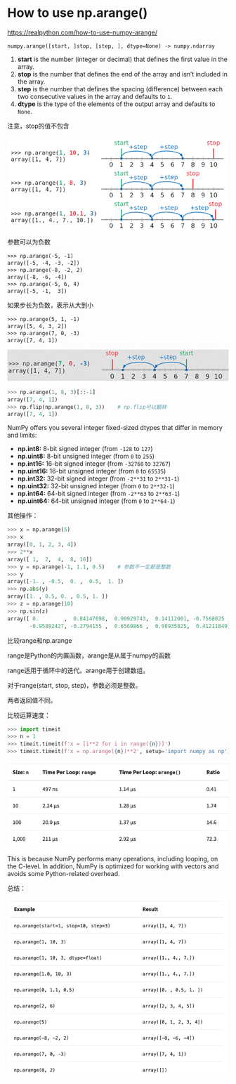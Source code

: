 # How to use np.arange()

https://realpython.com/how-to-use-numpy-arange/

```shell
numpy.arange([start, ]stop, [step, ], dtype=None) -> numpy.ndarray
```

1. **start** is the number (integer or decimal) that defines the first value in the array.
2. **stop** is the number that defines the end of the array and isn’t included in the array.
3. **step** is the number that defines the spacing (difference) between each two consecutive values in the array and defaults to `1`.
4. **dtype** is the type of the elements of the output array and defaults to `None`.

注意，stop的值不包含

![image-20190725151445004](./images/np-arange-01.png)

参数可以为负数

```
>>> np.arange(-5, -1)
array([-5, -4, -3, -2])
>>> np.arange(-8, -2, 2)
array([-8, -6, -4])
>>> np.arange(-5, 6, 4)
array([-5, -1,  3])
```

如果步长为负数，表示从大到小

```
>>> np.arange(5, 1, -1)
array([5, 4, 3, 2])
>>> np.arange(7, 0, -3)
array([7, 4, 1])
```

![image-20190725152807206](./images/np-arange-02.png)

```python
>>> np.arange(1, 8, 3)[::-1]
array([7, 4, 1])
>>> np.flip(np.arange(1, 8, 3))    # np.flip可以翻转
array([7, 4, 1])
```

NumPy offers you several integer fixed-sized dtypes that differ in memory and limits:

- **np.int8:** 8-bit signed integer (from `-128` to `127`)
- **np.uint8:** 8-bit unsigned integer (from `0` to `255`)
- **np.int16:** 16-bit signed integer (from `-32768` to `32767`)
- **np.uint16:** 16-bit unsigned integer (from `0` to `65535`)
- **np.int32:** 32-bit signed integer (from `-2**31` to `2**31-1`)
- **np.uint32:** 32-bit unsigned integer (from `0` to `2**32-1`)
- **np.int64:** 64-bit signed integer (from `-2**63` to `2**63-1`)
- **np.uint64:** 64-bit unsigned integer (from `0` to `2**64-1`)

其他操作：

```python
>>> x = np.arange(5)
>>> x
array([0, 1, 2, 3, 4])
>>> 2**x
array([ 1,  2,  4,  8, 16])
>>> y = np.arange(-1, 1.1, 0.5)    # 参数不一定都是整数
>>> y
array([-1. , -0.5,  0. ,  0.5,  1. ])
>>> np.abs(y)
array([1. , 0.5, 0. , 0.5, 1. ])
>>> z = np.arange(10)
>>> np.sin(z)
array([ 0.        ,  0.84147098,  0.90929743,  0.14112001, -0.7568025 ,
       -0.95892427, -0.2794155 ,  0.6569866 ,  0.98935825,  0.41211849])
```



比较range和np.arange

range是Python的内置函数，arange是从属于numpy的函数

range适用于循环中的迭代。arange用于创建数组。

对于range(start, stop, step)，参数必须是整数。

两者返回值不同。

比较运算速度：

```python
>>> import timeit
>>> n = 1
>>> timeit.timeit(f'x = [i**2 for i in range({n})]')
>>> timeit.timeit(f'x = np.arange({n})**2', setup='import numpy as np')
```

![image-20190725153822267](./images/np-arange-03.png)

This is because NumPy performs many operations, including looping, on the C-level. In addition, NumPy is optimized for working with vectors and avoids some Python-related overhead.

总结：

![image-20190725154137115](./images/np-arange-04.png)

